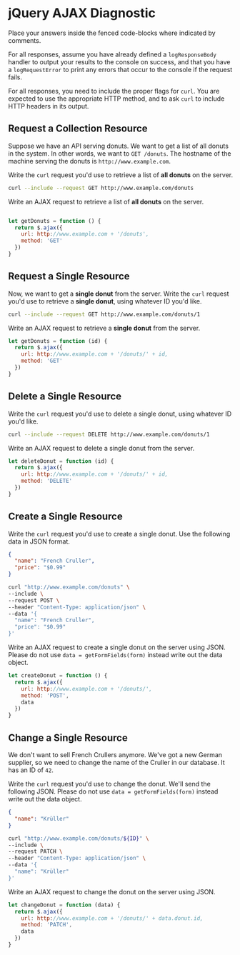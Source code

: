 # jQuery AJAX Diagnostic

Place your answers inside the fenced code-blocks where indicated by comments.

For all responses,  assume you have already defined a `logResponseBody` handler
to output your results to the console on success, and that you have a
`logRequestError` to print any errors that occur to the console if the request
fails.

For all responses, you need to include the proper flags for `curl`. You are
expected to use the appropriate HTTP method, and to ask `curl` to include HTTP
headers in its output.

## Request a Collection Resource

Suppose we have an API serving donuts. We want to get a list of all donuts in
the system. In other words, we want to `GET /donuts`. The hostname of the
machine serving the donuts is `http://www.example.com`.

Write the `curl` request you'd use to retrieve a list of **all donuts** on the
server.

```sh
curl --include --request GET http://www.example.com/donuts
```

Write an AJAX request to retrieve a list of **all donuts** on the server.

```js

let getDonuts = function () {
  return $.ajax({
    url: http://www.example.com + '/donuts',
    method: 'GET'
  })
}
```

## Request a Single Resource

Now, we want to get a **single donut** from the server. Write the `curl` request
you'd use to retrieve a **single donut**, using whatever ID you'd like.

```sh
curl --include --request GET http://www.example.com/donuts/1
```

Write an AJAX request to retrieve a **single donut** from the server.

```js
let getDonuts = function (id) {
  return $.ajax({
    url: http://www.example.com + '/donuts/' + id,
    method: 'GET'
  })
}
```

## Delete a Single Resource

Write the `curl` request you'd use to delete a single donut, using whatever
ID you'd like.

```sh
curl --include --request DELETE http://www.example.com/donuts/1
```

Write an AJAX request to delete a single donut from the server.

```js
let deleteDonut = function (id) {
  return $.ajax({
    url: http://www.example.com + '/donuts/' + id,
    method: 'DELETE'
  })
}
```

## Create a Single Resource

Write the `curl` request you'd use to create a single donut. Use the following
data in JSON format.

```json
{
  "name": "French Cruller",
  "price": "$0.99"
}
```

```sh
curl "http://www.example.com/donuts" \
--include \
--request POST \
--header "Content-Type: application/json" \
--data '{
  "name": "French Cruller",
  "price": "$0.99"
}'
```

Write an AJAX request to create a single donut on the server using JSON. Please
do not use `data = getFormFields(form)` instead write out the data object.

```js
let createDonut = function () {
  return $.ajax({
    url: http://www.example.com + '/donuts/',
    method: 'POST',
    data
  })
}
```

## Change a Single Resource

We don't want to sell French Crullers anymore. We've got a new German supplier,
so we need to change the name of the Cruller in our database. It has an ID of
`42`.

Write the `curl` request you'd use to change the donut. We'll send the following
JSON. Please do not use `data = getFormFields(form)` instead write out the data
object.

```json
{
  "name": "Krüller"
}
```

```sh
curl "http://www.example.com/donuts/${ID}" \
--include \
--request PATCH \
--header "Content-Type: application/json" \
--data '{
  "name": "Krüller"
}'
```

Write an AJAX request to change the donut on the server using JSON.

```js
let changeDonut = function (data) {
  return $.ajax({
    url: http://www.example.com + '/donuts/' + data.donut.id,
    method: 'PATCH',
    data
  })
}
```
